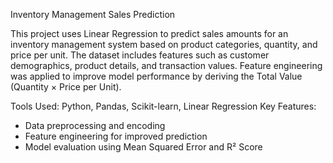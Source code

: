 Inventory Management Sales Prediction

This project uses Linear Regression to predict sales amounts for an inventory management system based on product categories, quantity, and price per unit. The dataset includes features such as customer demographics, product details, and transaction values. Feature engineering was applied to improve model performance by deriving the Total Value (Quantity × Price per Unit).

Tools Used: Python, Pandas, Scikit-learn, Linear Regression
Key Features:

  - Data preprocessing and encoding
  - Feature engineering for improved prediction
  - Model evaluation using Mean Squared Error and R² Score

